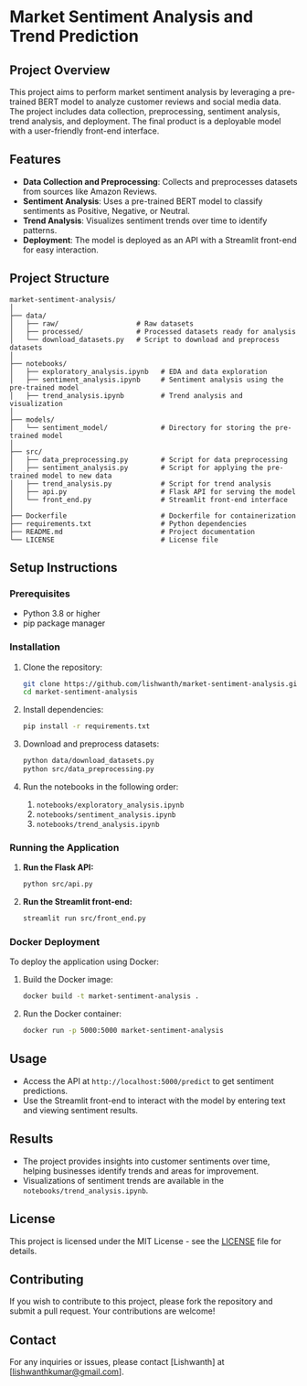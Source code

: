 
# Market Sentiment Analysis and Trend Prediction

## Project Overview

This project aims to perform market sentiment analysis by leveraging a pre-trained BERT model to analyze customer reviews and social media data. The project includes data collection, preprocessing, sentiment analysis, trend analysis, and deployment. The final product is a deployable model with a user-friendly front-end interface.

## Features

- **Data Collection and Preprocessing**: Collects and preprocesses datasets from sources like Amazon Reviews.
- **Sentiment Analysis**: Uses a pre-trained BERT model to classify sentiments as Positive, Negative, or Neutral.
- **Trend Analysis**: Visualizes sentiment trends over time to identify patterns.
- **Deployment**: The model is deployed as an API with a Streamlit front-end for easy interaction.

## Project Structure

```
market-sentiment-analysis/
│
├── data/
│   ├── raw/                   # Raw datasets
│   ├── processed/             # Processed datasets ready for analysis
│   └── download_datasets.py   # Script to download and preprocess datasets
│
├── notebooks/
│   ├── exploratory_analysis.ipynb   # EDA and data exploration
│   ├── sentiment_analysis.ipynb     # Sentiment analysis using the pre-trained model
│   ├── trend_analysis.ipynb         # Trend analysis and visualization
│
├── models/
│   └── sentiment_model/             # Directory for storing the pre-trained model
│
├── src/
│   ├── data_preprocessing.py        # Script for data preprocessing
│   ├── sentiment_analysis.py        # Script for applying the pre-trained model to new data
│   ├── trend_analysis.py            # Script for trend analysis
│   ├── api.py                       # Flask API for serving the model
│   └── front_end.py                 # Streamlit front-end interface
│
├── Dockerfile                       # Dockerfile for containerization
├── requirements.txt                 # Python dependencies
├── README.md                        # Project documentation
└── LICENSE                          # License file
```

## Setup Instructions

### Prerequisites

- Python 3.8 or higher
- pip package manager

### Installation

1. Clone the repository:
    ```bash
    git clone https://github.com/lishwanth/market-sentiment-analysis.git
    cd market-sentiment-analysis
    ```

2. Install dependencies:
    ```bash
    pip install -r requirements.txt
    ```

3. Download and preprocess datasets:
    ```bash
    python data/download_datasets.py
    python src/data_preprocessing.py
    ```

4. Run the notebooks in the following order:
    1. `notebooks/exploratory_analysis.ipynb`
    2. `notebooks/sentiment_analysis.ipynb`
    3. `notebooks/trend_analysis.ipynb`

### Running the Application

1. **Run the Flask API:**
    ```bash
    python src/api.py
    ```

2. **Run the Streamlit front-end:**
    ```bash
    streamlit run src/front_end.py
    ```

### Docker Deployment

To deploy the application using Docker:

1. Build the Docker image:
    ```bash
    docker build -t market-sentiment-analysis .
    ```

2. Run the Docker container:
    ```bash
    docker run -p 5000:5000 market-sentiment-analysis
    ```

## Usage

- Access the API at `http://localhost:5000/predict` to get sentiment predictions.
- Use the Streamlit front-end to interact with the model by entering text and viewing sentiment results.

## Results

- The project provides insights into customer sentiments over time, helping businesses identify trends and areas for improvement.
- Visualizations of sentiment trends are available in the `notebooks/trend_analysis.ipynb`.

## License

This project is licensed under the MIT License - see the [LICENSE](LICENSE) file for details.

## Contributing

If you wish to contribute to this project, please fork the repository and submit a pull request. Your contributions are welcome!

## Contact

For any inquiries or issues, please contact [Lishwanth] at [lishwanthkumar@gmail.com].

